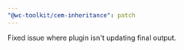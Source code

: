 ```yaml
---
"@wc-toolkit/cem-inheritance": patch
---
```


Fixed issue where plugin isn't updating final output.
